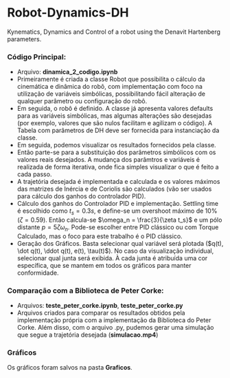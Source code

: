 # Robot-Dynamics-DH
Kynematics, Dynamics and Control of a robot using the Denavit Hartenberg parameters.

### Código Principal: 
- Arquivo: **dinamica_2_codigo.ipynb**
- Primeiramente é criada a classe Robot que possibilita o cálculo da cinemática e dinâmica do robô, com implementação com foco na utilização de variáveis simbólicas, possibilitando fácil alteração de qualquer parâmetro ou configuração do robô.
- Em seguida, o robô é definido. A classe já apresenta valores defaults para as variáveis simbólicas, mas algumas alterações são desejadas (por exemplo, valores que são nulos facilitam e agilizam o código). A Tabela com parâmetros de DH deve ser fornecida para instanciação da classe.
- Em seguida, podemos visualizar os resultados fornecidos pela classe.
- Então parte-se para a substituição dos parâmetros simbólicos com os valores reais desejados. A mudança dos parâmtros e variáveis é realizada de forma iterativa, onde fica simples visualizar o que é feito a cada passo.
- A trajetória desejada é implementada e calculada e os valores máximos das matrizes de Inércia e de Coriolis são calculados (vão ser usados para cálculo dos ganhos do controlador PID).
- Cálculo dos ganhos do Controlador PID e implementação. Settling time é escolhido como $t_s = 0.3s$, e define-se um overshoot máximo de 10% ($\zeta = 0.59$). Então calcula-se $\omega_n = \frac{3}{\zeta t_s}$ e um pólo distante $p = 5\zeta\omega_n$. Pode-se escolher entre PID clássico ou com Torque Calculado, mas o foco para este trabalho é o PID clássico.
- Geração dos Gráficos. Basta selecionar qual variável será plotada ($q(t), \dot q(t), \ddot q(t), e(t), \tau(t)$). No caso da visualização individual, selecionar qual junta será exibida. À cada junta é atribuída uma cor específica, que se mantem em todos os gráficos para manter conformidade.

### Comparação com a Biblioteca de Peter Corke:
- Arquivos: **teste_peter_corke.ipynb**, **teste_peter_corke.py**
- Arquivos criados para comparar os resultados obtidos pela implementação própria com a implementação da Biblioteca do Peter Corke. Além disso, com o arquivo .py, pudemos gerar uma simulação que segue a trajetória desejada (**simulacao.mp4**)

### Gráficos
Os gráficos foram salvos na pasta **Graficos**.